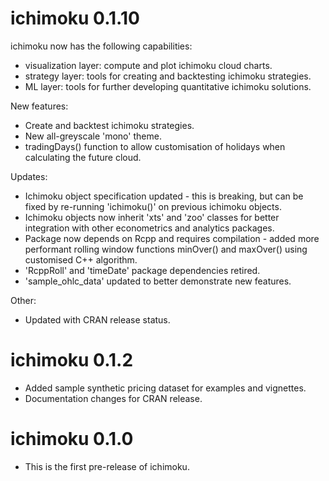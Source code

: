 # ichimoku 0.1.10

ichimoku now has the following capabilities:
* visualization layer: compute and plot ichimoku cloud charts.
* strategy layer: tools for creating and backtesting ichimoku strategies.
* ML layer: tools for further developing quantitative ichimoku solutions.

New features:
* Create and backtest ichimoku strategies.
* New all-greyscale 'mono' theme.
* tradingDays() function to allow customisation of holidays when calculating the future cloud.

Updates:
* Ichimoku object specification updated - this is breaking, but can be fixed by re-running 'ichimoku()' on previous ichimoku objects.
* Ichimoku objects now inherit 'xts' and 'zoo' classes for better integration with other econometrics and analytics packages.
* Package now depends on Rcpp and requires compilation - added more performant rolling window functions minOver() and maxOver() using customised C++ algorithm.
* 'RcppRoll' and 'timeDate' package dependencies retired.
* 'sample_ohlc_data' updated to better demonstrate new features.

Other:
* Updated with CRAN release status.

# ichimoku 0.1.2

* Added sample synthetic pricing dataset for examples and vignettes.
* Documentation changes for CRAN release.

# ichimoku 0.1.0

* This is the first pre-release of ichimoku.
